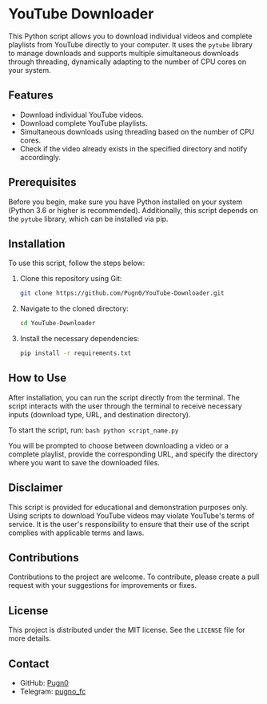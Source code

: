 # YouTube Downloader

This Python script allows you to download individual videos and complete playlists from YouTube directly to your computer. It uses the `pytube` library to manage downloads and supports multiple simultaneous downloads through threading, dynamically adapting to the number of CPU cores on your system.

## Features

- Download individual YouTube videos.
- Download complete YouTube playlists.
- Simultaneous downloads using threading based on the number of CPU cores.
- Check if the video already exists in the specified directory and notify accordingly.

## Prerequisites

Before you begin, make sure you have Python installed on your system (Python 3.6 or higher is recommended). Additionally, this script depends on the `pytube` library, which can be installed via pip.

## Installation

To use this script, follow the steps below:

1. Clone this repository using Git:
    ```bash
    git clone https://github.com/Pugn0/YouTube-Downloader.git
    ```
2. Navigate to the cloned directory:
    ```bash
    cd YouTube-Downloader
    ```
3. Install the necessary dependencies:
    ```bash
    pip install -r requirements.txt
    ```

## How to Use

After installation, you can run the script directly from the terminal. The script interacts with the user through the terminal to receive necessary inputs (download type, URL, and destination directory).

To start the script, run:
    ```bash
    python script_name.py
    ```

You will be prompted to choose between downloading a video or a complete playlist, provide the corresponding URL, and specify the directory where you want to save the downloaded files.

## Disclaimer

This script is provided for educational and demonstration purposes only. Using scripts to download YouTube videos may violate YouTube's terms of service. It is the user's responsibility to ensure that their use of the script complies with applicable terms and laws.

## Contributions

Contributions to the project are welcome. To contribute, please create a pull request with your suggestions for improvements or fixes.

## License

This project is distributed under the MIT license. See the `LICENSE` file for more details.

## Contact

- GitHub: [Pugn0](https://github.com/Pugn0)
- Telegram: [pugno_fc](https:/t.me/pugno_fc)
